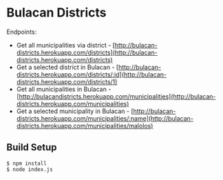 ﻿# Bulacan Districts

Endpoints:

- Get all municipalities via district - [http://bulacan-districts.herokuapp.com/districts](http://bulacan-districts.herokuapp.com/districts)
- Get a selected district in Bulacan - [http://bulacan-districts.herokuapp.com/districts/:id](http://bulacan-districts.herokuapp.com/districts/1)
- Get all municipalities in Bulacan -[http://bulacandistricts.herokuapp.com/municipalities](http://bulacan-districts.herokuapp.com/municipalities)
- Get a selected municipality in Bulacan - [http://bulacan-districts.herokuapp.com/municipalities/:name](http://bulacan-districts.herokuapp.com/municipalities/malolos)

## Build Setup

    $ npm install
    $ node index.js
